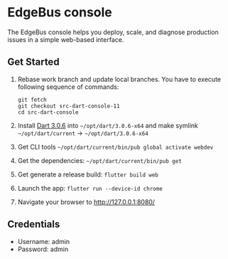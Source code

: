 # EdgeBus console

The EdgeBus console helps you deploy, scale, and diagnose production issues in a simple web-based interface.

## Get Started

1. Rebase work branch and update local branches. You have to execute following sequence of commands:

    ```shell
    git fetch
    git checkout src-dart-console-11 
    cd src-dart-console
    ```

1. Install [Dart 3.0.6](https://dart.dev/get-dart) into `~/opt/dart/3.0.6-x64` and make symlink `~/opt/dart/current` -> `~/opt/dart/3.0.6-x64`
1. Get CLI tools `~/opt/dart/current/bin/pub global activate webdev`
1. Get the dependencies: `~/opt/dart/current/bin/pub get`
1. Get generate a release build: `flutter build web`
1. Launch the app: `flutter run --device-id chrome`
1. Navigate your browser to <http://127.0.0.1:8080/>

## Credentials

- Username: admin
- Password: admin
